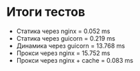 # Итоги тестов
* Статика через nginx = 0.052 ms
* Статика через guicorn = 0.219 ms
* Динамика через guicorn = 13.768 ms
* Прокси через nginx = 15.752 ms
* Прокси через nginx + cache = 0.083  ms
